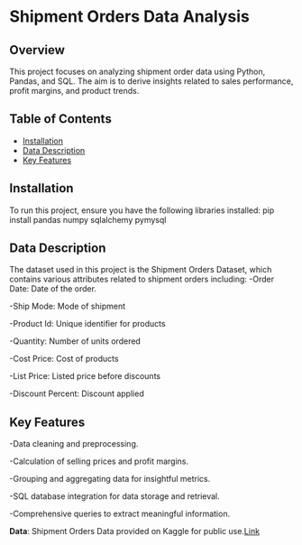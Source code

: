 # Shipment Orders Data Analysis

## Overview
This project focuses on analyzing shipment order data using Python, Pandas, and SQL. The aim is to derive insights related to sales performance, profit margins, and product trends. 

## Table of Contents
- [Installation](#installation)
- [Data Description](#data-description)
- [Key Features](#key-features)

## Installation
To run this project, ensure you have the following libraries installed:
pip install pandas numpy sqlalchemy pymysql

## Data Description
The dataset used in this project is the Shipment Orders Dataset, which contains various attributes related to shipment orders including: 
-Order Date: Date of the order.

-Ship Mode: Mode of shipment

-Product Id: Unique identifier for products

-Quantity: Number of units ordered 

-Cost Price: Cost of products

-List Price: Listed price before discounts

-Discount Percent: Discount applied

## Key Features
-Data cleaning and preprocessing.

-Calculation of selling prices and profit margins.

-Grouping and aggregating data for insightful metrics.

-SQL database integration for data storage and retrieval.

-Comprehensive queries to extract meaningful information.

**Data**: Shipment Orders Data provided on Kaggle for public use.[Link](https://www.kaggle.com/datasets/akshatagrawal9431/shipment-orders-dataset)

